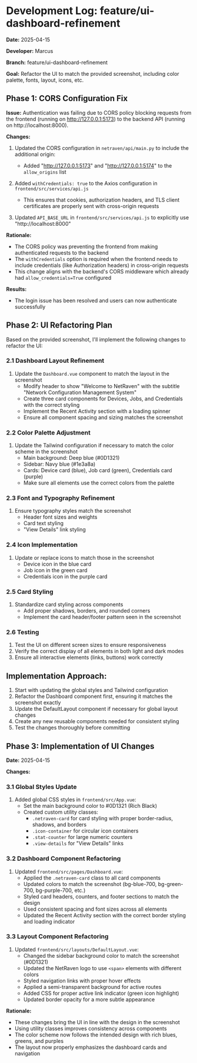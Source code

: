 # Development Log: feature/ui-dashboard-refinement

**Date:** 2025-04-15

**Developer:** Marcus

**Branch:** feature/ui-dashboard-refinement

**Goal:** Refactor the UI to match the provided screenshot, including color palette, fonts, layout, icons, etc.

## Phase 1: CORS Configuration Fix

**Issue:** Authentication was failing due to CORS policy blocking requests from the frontend (running on http://127.0.0.1:5173) to the backend API (running on http://localhost:8000).

**Changes:**
1. Updated the CORS configuration in `netraven/api/main.py` to include the additional origin:
   - Added "http://127.0.0.1:5173" and "http://127.0.0.1:5174" to the `allow_origins` list

2. Added `withCredentials: true` to the Axios configuration in `frontend/src/services/api.js`
   - This ensures that cookies, authorization headers, and TLS client certificates are properly sent with cross-origin requests

3. Updated `API_BASE_URL` in `frontend/src/services/api.js` to explicitly use "http://localhost:8000"

**Rationale:**
- The CORS policy was preventing the frontend from making authenticated requests to the backend
- The `withCredentials` option is required when the frontend needs to include credentials (like Authorization headers) in cross-origin requests
- This change aligns with the backend's CORS middleware which already had `allow_credentials=True` configured

**Results:**
- The login issue has been resolved and users can now authenticate successfully

## Phase 2: UI Refactoring Plan

Based on the provided screenshot, I'll implement the following changes to refactor the UI:

### 2.1 Dashboard Layout Refinement
1. Update the `Dashboard.vue` component to match the layout in the screenshot
   - Modify header to show "Welcome to NetRaven" with the subtitle "Network Configuration Management System"
   - Create three card components for Devices, Jobs, and Credentials with the correct styling
   - Implement the Recent Activity section with a loading spinner
   - Ensure all component spacing and sizing matches the screenshot

### 2.2 Color Palette Adjustment
1. Update the Tailwind configuration if necessary to match the color scheme in the screenshot
   - Main background: Deep blue (#0D1321)
   - Sidebar: Navy blue (#1e3a8a)
   - Cards: Device card (blue), Job card (green), Credentials card (purple)
   - Make sure all elements use the correct colors from the palette

### 2.3 Font and Typography Refinement
1. Ensure typography styles match the screenshot
   - Header font sizes and weights
   - Card text styling
   - "View Details" link styling

### 2.4 Icon Implementation
1. Update or replace icons to match those in the screenshot
   - Device icon in the blue card
   - Job icon in the green card
   - Credentials icon in the purple card

### 2.5 Card Styling
1. Standardize card styling across components
   - Add proper shadows, borders, and rounded corners
   - Implement the card header/footer pattern seen in the screenshot

### 2.6 Testing
1. Test the UI on different screen sizes to ensure responsiveness
2. Verify the correct display of all elements in both light and dark modes
3. Ensure all interactive elements (links, buttons) work correctly

## Implementation Approach:
1. Start with updating the global styles and Tailwind configuration
2. Refactor the Dashboard component first, ensuring it matches the screenshot exactly
3. Update the DefaultLayout component if necessary for global layout changes
4. Create any new reusable components needed for consistent styling
5. Test the changes thoroughly before committing

## Phase 3: Implementation of UI Changes

**Date:** 2025-04-15

**Changes:**

### 3.1 Global Styles Update
1. Added global CSS styles in `frontend/src/App.vue`:
   - Set the main background color to #0D1321 (Rich Black)
   - Created custom utility classes:
     - `.netraven-card` for card styling with proper border-radius, shadows, and borders
     - `.icon-container` for circular icon containers
     - `.stat-counter` for large numeric counters
     - `.view-details` for "View Details" links

### 3.2 Dashboard Component Refactoring
1. Updated `frontend/src/pages/Dashboard.vue`:
   - Applied the `.netraven-card` class to all card components
   - Updated colors to match the screenshot (bg-blue-700, bg-green-700, bg-purple-700, etc.)
   - Styled card headers, counters, and footer sections to match the design
   - Used consistent spacing and font sizes across all elements
   - Updated the Recent Activity section with the correct border styling and loading indicator

### 3.3 Layout Component Refactoring
1. Updated `frontend/src/layouts/DefaultLayout.vue`:
   - Changed the sidebar background color to match the screenshot (#0D1321)
   - Updated the NetRaven logo to use `<span>` elements with different colors
   - Styled navigation links with proper hover effects
   - Applied a semi-transparent background for active routes
   - Added CSS for proper active link indicator (green icon highlight)
   - Updated border opacity for a more subtle appearance

**Rationale:**
- These changes bring the UI in line with the design in the screenshot
- Using utility classes improves consistency across components
- The color scheme now follows the intended design with rich blues, greens, and purples
- The layout now properly emphasizes the dashboard cards and navigation 